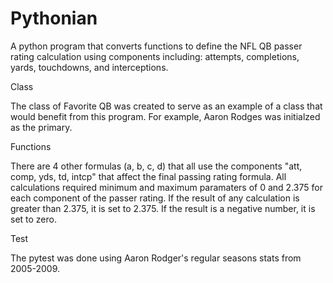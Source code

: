 # Pythonian

A python program that converts functions to define the NFL QB passer rating calculation using components including:
attempts, completions, yards, touchdowns, and interceptions.

Class

The class of Favorite QB was created to serve as an example of a class that would benefit from this program. 
For example, Aaron Rodges was initialzed as the primary.

Functions

There are 4 other formulas (a, b, c, d) that all use the components "att, comp, yds, td, intcp" that affect the final passing rating formula.
  All calculations required minimum and maximum paramaters of 0 and 2.375 for each component of the passer rating.
  If the result of any calculation is greater than 2.375, it is set to 2.375. If the result is a negative number, it is set to zero.
  
Test

 The pytest was done using Aaron Rodger's regular seasons stats from 2005-2009.  
